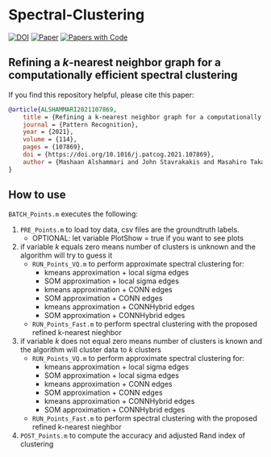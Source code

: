 # Spectral-Clustering

[![DOI](http://img.shields.io/badge/doi-10.1016/j.patcog.2021.107869-36648B.svg)](https://doi.org/10.1016/j.patcog.2021.107869)
[![Paper](http://img.shields.io/badge/arXiv-2302.11296-b31b1b.svg)](https://arxiv.org/abs/2302.11296)
[![Papers with Code](http://img.shields.io/badge/PaperswithCode-2302.11296-21cbce.svg)](https://paperswithcode.com/paper/refining-a-k-nearest-neighbor-graph-for-a)

## Refining a $k$-nearest neighbor graph for a computationally efficient spectral clustering
If you find this repository helpful, please cite this paper:
```bibtex
@article{ALSHAMMARI2021107869,
	title = {Refining a k-nearest neighbor graph for a computationally efficient spectral clustering},
	journal = {Pattern Recognition},
	year = {2021},
	volume = {114},
	pages = {107869},	
	doi = {https://doi.org/10.1016/j.patcog.2021.107869},
	author = {Mashaan Alshammari and John Stavrakakis and Masahiro Takatsuka}
}
```

## How to use
`BATCH_Points.m` executes the following:
1.	`PRE_Points.m` to load toy data, csv files are the groundtruth labels.
	- OPTIONAL: let variable PlotShow = true if you want to see plots
2.	if variable $k$ equals zero means number of clusters is unknown and the algorithm will try to guess it
	- `RUN_Points_VQ.m` to perform approximate spectral clustering for:
		- kmeans approximation	+ local sigma edges
		- SOM approximation	+ local sigma edges
		- kmeans approximation	+ CONN edges
		- SOM approximation	+ CONN edges
		- kmeans approximation	+ CONNHybrid edges
		- SOM approximation	+ CONNHybrid edges
	- `RUN_Points_Fast.m` to perform spectral clustering with the proposed refined k-nearest nieghbor
3. if variable $k$ does not equal zero means number of clusters is known and the algorithm will cluster data to $k$ clusters
	- `RUN_Points_VQ.m` to perform approximate spectral clustering for:
		- kmeans approximation	+ local sigma edges
		- SOM approximation	+ local sigma edges
		- kmeans approximation	+ CONN edges
		- SOM approximation	+ CONN edges
		- kmeans approximation	+ CONNHybrid edges
		- SOM approximation	+ CONNHybrid edges
	- `RUN_Points_Fast.m` to perform spectral clustering with the proposed refined k-nearest nieghbor
4. `POST_Points.m` to compute the accuracy and adjusted Rand index of clustering

